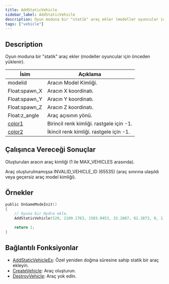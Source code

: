```yaml
---
title: AddStaticVehicle
sidebar_label: AddStaticVehicle
description: Oyun moduna bir "statik" araç ekler (modeller oyuncular için önceden yüklenir).
tags: ["vehicle"]
---
```


## Description

Oyun moduna bir "statik" araç ekler (modeller oyuncular için önceden yüklenir).

| İsim                                  | Açıklama                                 |
| ------------------------------------- | ---------------------------------------- |
| modelid                               | Aracın Model Kimliği.                    |
| Float:spawn_X                         | Aracın X koordinatı.                     |
| Float:spawn_Y                         | Aracın Y koordinatı.                     |
| Float:spawn_Z                         | Aracın Z koordinatı.                     |
| Float:z_angle                         | Araç açısının yönü.                      |
| [color1](../resources/vehiclecolorid) | Birincil renk kimliği. rastgele için -1. |
| [color2](../resources/vehiclecolorid) | İkincil renk kimliği. rastgele için -1.  |

## Çalışınca Vereceği Sonuçlar

Oluşturulan aracın araç kimliği (1 ile MAX_VEHICLES arasında).

Araç oluşturulmamışsa INVALID_VEHICLE_ID (65535) (araç sınırına ulaşıldı veya geçersiz araç model kimliği).

## Örnekler

```c
public OnGameModeInit()
{
    // Oyuna bir Hydra ekle.
    AddStaticVehicle(520, 2109.1763, 1503.0453, 32.2887, 82.2873, 0, 1);

    return 1;
}
```

## Bağlantılı Fonksiyonlar

- [AddStaticVehicleEx](AddStaticVehicleEx): Özel yeniden doğma süresine sahip statik bir araç ekleyin.
- [CreateVehicle](CreateVehicle): Araç oluşturun.
- [DestroyVehicle](DestroyVehicle): Araç yok edin.
